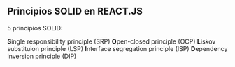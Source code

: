 ## Principios SOLID en REACT.JS

5 principios SOLID:

**S**ingle responsibility principle (SRP)
**O**pen-closed principle (OCP)
**L**iskov substituion principle (LSP)
**I**nterface segregation principle (ISP)
**D**ependency inversion principle (DIP)
